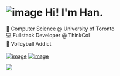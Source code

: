 # ![image](https://img.icons8.com/?size=32&id=QyZp4Pat02yK&format=png&color=000000) Hi! I'm Han.

📕 Computer Science @ University of Toronto <br />
💻 Fullstack Developer @ ThinkCol <br />
🏐 Volleyball Addict <br />
<br />
[![image](https://img.icons8.com/?size=32&id=13930&format=png&color=000000)](https://www.linkedin.com/hanxheng)
[![image](https://img.icons8.com/?size=32&id=100510&format=png&color=cccccc)](https://shaaaaame.github.io)
&nbsp;

![](https://github-readme-streak-stats.herokuapp.com/?user=shaaaaame&theme=dark&hide_border=false)<br/>
